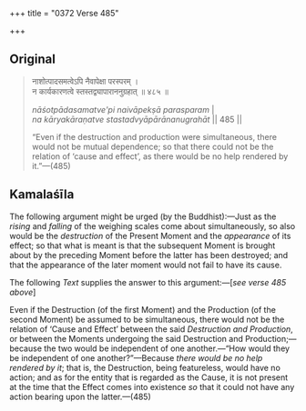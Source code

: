 +++
title = "0372 Verse 485"

+++
## Original 
>
> नाशोत्पादसमत्वेऽपि नैवापेक्षा परस्परम् ।  
> न कार्यकारणत्वे स्तस्तद्व्यापाराननुग्रहात् ॥ ४८५ ॥ 
>
> *nāśotpādasamatve'pi naivāpekṣā parasparam* \|  
> *na kāryakāraṇatve stastadvyāpārānanugrahāt* \|\| 485 \|\| 
>
> “Even if the destruction and production were simultaneous, there would not be mutual dependence; so that there could not be the relation of ‘cause and effect’, as there would be no help rendered by it.”—(485)



## Kamalaśīla

The following argument might be urged (by the Buddhist):—Just as the *rising* and *falling* of the weighing scales come about simultaneously, so also would be the *destruction* of the Present Moment and the *appearance* of its effect; so that what is meant is that the subsequent Moment is brought about by the preceding Moment before the latter has been destroyed; and that the appearance of the later moment would not fail to have its cause.

The following *Text* supplies the answer to this argument:—[*see verse 485 above*]

Even if the Destruction (of the first Moment) and the Production (of the second Moment) be assumed to be simultaneous, there would not be the relation of ‘Cause and Effect’ between the said *Destruction and Production*, or between the Moments undergoing the said Destruction and Production;—because the two would be independent of one another.—“How would they be independent of one another?”—Because *there would be no help rendered by it*; that is, the Destruction, being featureless, would have no action; and as for the entity that is regarded as the Cause, it is not present at the time that the Effect comes into existence *so* that it could not have any action bearing upon the latter.—(485)


